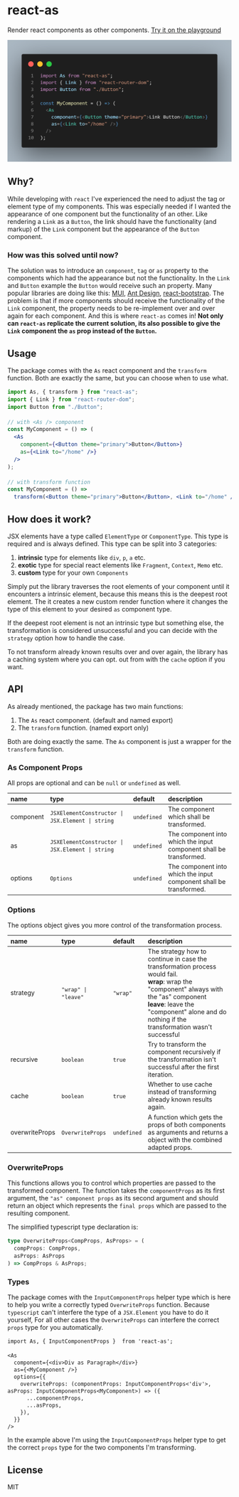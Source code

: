 # react-as
Render react components as other components.
[Try it on the playground](https://stackblitz.com/edit/react-as-playground)

![Alt text](demo.png?raw=true "Demo Image")

## Why?
While developing with `react` I've experienced the need to adjust the tag or element type of my components. This was especially needed if I wanted the appearance of one component but the functionality of an other. Like rendering a `Link` as a `Button`, the link should have the functionality (and markup) of the `Link` component but the appearance of the `Button` component.

### How was this solved until now?

The solution was to introduce an `component`, `tag` or `as` property to the components which had the appearance but not the functionality. In the `Link` and `Button` example the `Button` would receive such an property. Many popular libraries are doing like this: [MUI](https://mui.com/api/button/#props), [Ant Design](https://ant.design/components/button/#API), [react-bootstrap](https://react-bootstrap.github.io/components/buttons/#button-props). The problem is that if more components should receive the functionality of the `Link` component, the property needs to be re-implement over and over again for each component. And this is where `react-as` comes in! **Not only can `react-as` replicate the current solution, its also possible to give the `Link` component the `as` prop instead of the `Button`.**

## Usage

The package comes with the `As` react component and the `transform` function. Both are exactly the same, but you can choose when to use what.

```jsx
import As, { transform } from "react-as";
import { Link } from "react-router-dom";
import Button from "./Button";

// with <As /> component
const MyComponent = () => (
  <As
    component={<Button theme="primary">Button</Button>}
    as={<Link to="/home" />}
  />
);

// with transform function
const MyComponent = () =>
  transform(<Button theme="primary">Button</Button>, <Link to="/home" />);
``` 

## How does it work?

JSX elements have a type called `ElementType` or `ComponentType`. This type is required and is always defined. This type can be split into 3 categories:
1. **intrinsic** type for elements like `div`, `p`, `a` etc.
2. **exotic** type for special react elements like `Fragment`, `Context`, `Memo` etc.
3. **custom** type for your own `Components`

Simply put the library traverses the root elements of your component until it encounters a intrinsic element, because this means this is the deepest root element. The it creates a new custom render function where it changes the type of this element to your desired `as` component type. 

If the deepest root element is not an intrinsic type but something else, the transformation is considered unsuccessful and you can decide with the `strategy` option how to handle the case. 

To not transform already known results over and over again, the library has a caching system where you can opt. out from with the `cache` option if you want.



## API

As already mentioned, the package has two main functions:
1. The `As` react component. (default and named export)
2. The `transform` function. (named export only)

Both are doing exactly the same. The `As` component is just a wrapper for the `transform` function.


### As Component Props

All props are optional and can be `null` or `undefined` as well.

<table>
    <thead>
        <tr>
            <th align="left">name</th>
            <th align="left">type</th>
            <th align="left">default</th>
            <th align="left">description</th>
        </tr>
    </thead>
    <tr>
        <td>component</td>
        <td><code>JSXElementConstructor | JSX.Element | string</code></td>
        <td><code>undefined</code></td>
        <td>The component which shall be transformed.</td>
    </tr>
    <tr>
        <td>as</td>
        <td><code>JSXElementConstructor | JSX.Element | string</code></td>
        <td><code>undefined</code></td>
        <td>The component into which the input component shall be transformed.</td>
    </tr>
    <tr>
        <td>options</td>
        <td><code>Options</code></td>
        <td><code>undefined</code></td>
        <td>The component into which the input component shall be transformed.</td>
    </tr>
</table>

### Options

The options object gives you more control of the transformation process.

<table>
    <thead>
        <tr>
            <th align="left">name</th>
            <th align="left">type</th>
            <th align="left">default</th>
            <th align="left">description</th>
        </tr>
    </thead>
    <tr>
        <td>strategy</td>
        <td><code>"wrap" | "leave"</code></td>
        <td><code>"wrap"</code></td>
        <td>The strategy how to continue in case the transformation process would fail. <br/> 
        <b>wrap</b>: wrap the "component" always with the "as" component <br/> 
        <b>leave</b>: leave the "component" alone and do nothing if the transformation wasn't successful
		</td>
    </tr>
    <tr>
        <td>recursive</td>
        <td><code>boolean</code></td>
        <td><code>true</code></td>
        <td>Try to transform the component recursively if the transformation isn't successful after the first iteration.</td>
    </tr>
    <tr>
        <td>cache</td>
        <td><code>boolean</code></td>
        <td><code>true</code></td>
        <td>Whether to use cache instead of transforming already known results again.</td>
    </tr>
    <tr>
        <td>overwriteProps</td>
        <td><code>OverwriteProps</code></td>
        <td><code>undefined</code></td>
        <td>A function which gets the props of both components as arguments and returns a object with the combined adapted props.</td>
    </tr>
</table>

### OverwriteProps

This functions allows you to control which properties are passed to the transformed component.
The function takes the `componentProps` as its first argument, the `"as" component props` as its second argument and should return an object which represents the `final props` which are passed to the resulting component.

The simplified typescript type declaration is:

```ts
type OverwriteProps<CompProps, AsProps> = (
  compProps: CompProps,
  asProps: AsProps
) => CompProps & AsProps;
```

### Types

The package comes with the `InputComponentProps` helper type which is here to help you write a correctly typed `OverwriteProps` function. Because `typescript` can't interfere the type of a `JSX.Element` you have to do it yourself, For all other cases the `OverwriteProps` can interfere the correct `props` type for you automatically.

```tsx
import As, { InputComponentProps }  from 'react-as';

<As
  component={<div>Div as Paragraph</div>}
  as={<MyComponent />}
  options={{
    overwriteProps: (componentProps: InputComponentProps<'div'>, asProps: InputComponentProps<MyComponent>) => ({
      ...componentProps,
      ...asProps,
    }),
  }}
/>
```
In the example above I'm using the `InputComponentProps` helper type to get the correct `props` type for the two components I'm transforming.

## License

MIT 